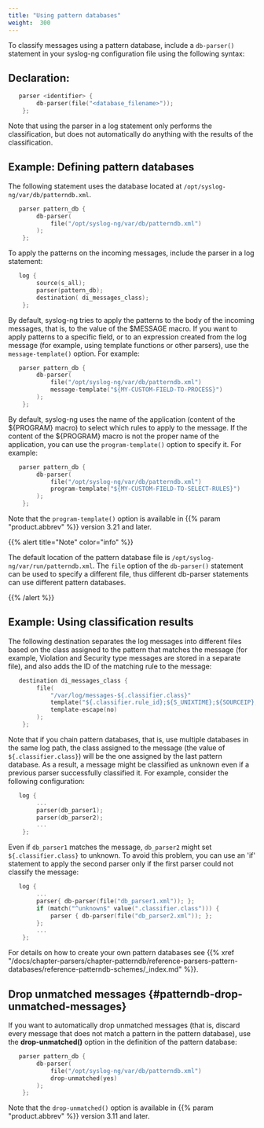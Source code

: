 ```yaml
---
title: "Using pattern databases"
weight:  300
---
```

<!-- DISCLAIMER: This file is based on the syslog-ng Open Source Edition documentation https://github.com/balabit/syslog-ng-ose-guides/commit/2f4a52ee61d1ea9ad27cb4f3168b95408fddfdf2 and is used under the terms of The syslog-ng Open Source Edition Documentation License. The file has been modified by Axoflow. -->

To classify messages using a pattern database, include a `db-parser()` statement in your syslog-ng configuration file using the following syntax:


## Declaration:

```c
   parser <identifier> {
        db-parser(file("<database_filename>"));
    };
```


Note that using the parser in a log statement only performs the classification, but does not automatically do anything with the results of the classification.


## Example: Defining pattern databases

The following statement uses the database located at `/opt/syslog-ng/var/db/patterndb.xml`.

```c
   parser pattern_db {
        db-parser(
            file("/opt/syslog-ng/var/db/patterndb.xml")
        );
    };
```

To apply the patterns on the incoming messages, include the parser in a log statement:

```c
   log {
        source(s_all);
        parser(pattern_db);
        destination( di_messages_class);
    };
```

By default, syslog-ng tries to apply the patterns to the body of the incoming messages, that is, to the value of the $MESSAGE macro. If you want to apply patterns to a specific field, or to an expression created from the log message (for example, using template functions or other parsers), use the `message-template()` option. For example:

```c
   parser pattern_db {
        db-parser(
            file("/opt/syslog-ng/var/db/patterndb.xml")
            message-template("${MY-CUSTOM-FIELD-TO-PROCESS}")
        );
    };
```

By default, syslog-ng uses the name of the application (content of the ${PROGRAM} macro) to select which rules to apply to the message. If the content of the ${PROGRAM} macro is not the proper name of the application, you can use the `program-template()` option to specify it. For example:

```c
   parser pattern_db {
        db-parser(
            file("/opt/syslog-ng/var/db/patterndb.xml")
            program-template("${MY-CUSTOM-FIELD-TO-SELECT-RULES}")
        );
    };
```

Note that the `program-template()` option is available in {{% param "product.abbrev" %}} version 3.21 and later.


{{% alert title="Note" color="info" %}}

The default location of the pattern database file is `/opt/syslog-ng/var/run/patterndb.xml`. The `file` option of the `db-parser()` statement can be used to specify a different file, thus different db-parser statements can use different pattern databases.

{{% /alert %}}


## Example: Using classification results

The following destination separates the log messages into different files based on the class assigned to the pattern that matches the message (for example, Violation and Security type messages are stored in a separate file), and also adds the ID of the matching rule to the message:

```c
   destination di_messages_class {
        file(
            "/var/log/messages-${.classifier.class}"
            template("${.classifier.rule_id};${S_UNIXTIME};${SOURCEIP};${HOST};${PROGRAM};${PID};${MESSAGE}\n")
            template-escape(no)
        );
    };
```

Note that if you chain pattern databases, that is, use multiple databases in the same log path, the class assigned to the message (the value of `${.classifier.class}`) will be the one assigned by the last pattern database. As a result, a message might be classified as unknown even if a previous parser successfully classified it. For example, consider the following configuration:

```c
   log {
        ...
        parser(db_parser1);
        parser(db_parser2);
        ...
    };
```

Even if `db_parser1` matches the message, `db_parser2` might set `${.classifier.class}` to unknown. To avoid this problem, you can use an 'if' statement to apply the second parser only if the first parser could not classify the message:

```c
   log {
        ...
        parser{ db-parser(file("db_parser1.xml")); };
        if (match("^unknown$" value(".classifier.class"))) {
            parser { db-parser(file("db_parser2.xml")); };
        };
        ...
    };
```


For details on how to create your own pattern databases see {{% xref "/docs/chapter-parsers/chapter-patterndb/reference-parsers-pattern-databases/reference-patterndb-schemes/_index.md" %}}.


## Drop unmatched messages {#patterndb-drop-unmatched-messages}

If you want to automatically drop unmatched messages (that is, discard every message that does not match a pattern in the pattern database), use the **drop-unmatched()** option in the definition of the pattern database:

```c
   parser pattern_db {
        db-parser(
            file("/opt/syslog-ng/var/db/patterndb.xml")
            drop-unmatched(yes)
        );
    };
```

Note that the `drop-unmatched()` option is available in {{% param "product.abbrev" %}} version 3.11 and later.

